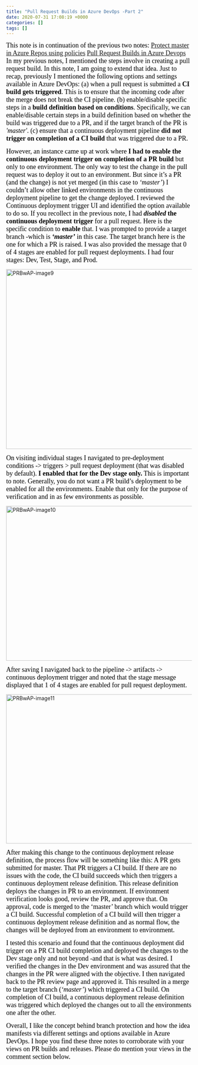 ```yaml
---
title: "Pull Request Builds in Azure DevOps -Part 2"
date: 2020-07-31 17:08:19 +0000
categories: []
tags: []
---
```


<span style="font-size:18px;"><span style="font-family:calibri;"><span style="color:#000000;">This note is in continuation of the previous two notes:
<a href="https://skundunotes.com/2020/07/17/protect-master-in-azure-repos-using-policies/">Protect master in Azure Repos using&nbsp;policies</a></span></span></span>
<span style="font-size:18px;"><span style="font-family:calibri;"><span style="color:#000000;"><a href="https://skundunotes.com/2020/07/17/pr-builds-in-azure-devops/">Pull Request Builds in Azure&nbsp;Devops</a>
<span style="font-size:18px;"><span style="font-family:calibri;"><span style="color:#000000;">In my previous notes, I mentioned the steps involve in creating a pull request build. In this note, I am going to extend that idea. Just to recap, previously I mentioned the following options and settings available in Azure DevOps:</span></span></span>
<span style="font-size:18px;"><span style="font-family:calibri;"><span style="color:#000000;">(a) when a pull request is submitted a <strong>CI build gets triggered</strong>. This is to ensure that the incoming code after the merge does not break the CI pipeline.</span></span></span>
<span style="font-size:18px;"><span style="font-family:calibri;"><span style="color:#000000;">(b) enable/disable specific steps in a <strong>build definition based on conditions</strong>. Specifically, we can enable/disable certain steps in a build definition based on whether the build was triggered due to a PR, and if the target branch of the PR is <em>'master'</em>.</span></span></span>
<span style="font-size:18px;"><span style="font-family:calibri;"><span style="color:#000000;">(c) ensure that a continuous deployment pipeline <strong>did not trigger on completion of a CI build</strong> that was triggered due to a PR.</span></span></span></span></span></span><!--more-->

<span style="font-size:18px;"><span style="font-family:calibri;"><span style="color:#000000;"><span style="font-size:18px;"><span style="font-family:calibri;"><span style="color:#000000;">However, an instance came up at work where <strong>I had to enable the continuous deployment trigger on completion of a PR build</strong> but only to one environment. The only way to test the change in the pull request was to deploy it out to an environment. But since it’s a PR (and the change) is not yet merged (in this case to <em>‘master’</em>) I couldn’t allow other linked environments in the continuous deployment pipeline to get the change deployed. I reviewed the Continuous deployment trigger UI and identified the option available to do so.</span></span></span>
<span style="font-size:18px;"><span style="font-family:calibri;"><span style="color:#000000;">If you recollect in the previous note, I had <em><strong>disabled</strong></em> <strong>the continuous deployment trigger</strong> for a pull request. Here is the specific condition to <strong>enable</strong> that. I was prompted to provide a target branch -which is <em><strong>‘master’</strong></em> in this case. The target branch here is the one for which a PR is raised. I was also provided the message that 0 of 4 stages are enabled for pull request deployments. I had four stages: Dev, Test, Stage, and Prod.</span></span></span></span></span></span>

<img class="alignnone size-full wp-image-598" src="https://skundunotes.com/wp-content/uploads/2019/02/prbwap-image9.png" alt="PRBwAP-image9" width="630" height="487">

<span style="font-size:18px;"><span style="font-family:calibri;"><span style="color:#000000;">On visiting individual stages I navigated to pre-deployment conditions -&gt; triggers &gt; pull request deployment (that was disabled by default). <strong>I enabled that for the Dev stage only.</strong> This is important to note. Generally, you do not want a PR build’s deployment to be enabled for all the environments. Enable that only for the purpose of verification and in as few environments as possible.</span></span></span>

<img class="alignnone size-full wp-image-599" src="https://skundunotes.com/wp-content/uploads/2019/02/prbwap-image10.png" alt="PRBwAP-image10" width="535" height="419">

<span style="font-size:18px;"><span style="font-family:calibri;"><span style="color:#000000;">After saving I navigated back to the pipeline -&gt; artifacts -&gt; continuous deployment trigger and noted that the stage message displayed that 1 of 4 stages are enabled for pull request deployment.</span></span></span>

<img class="alignnone size-full wp-image-600" src="https://skundunotes.com/wp-content/uploads/2019/02/prbwap-image11.png" alt="PRBwAP-image11" width="588" height="404">

<span style="font-size:18px;"><span style="font-family:calibri;"><span style="color:#000000;">After making this change to the continuous deployment release definition, the process flow will be something like this: A PR gets submitted for master. That PR triggers a CI build. If there are no issues with the code, the CI build succeeds which then triggers a continuous deployment release definition. This release definition deploys the changes in PR to an environment. If environment verification looks good, review the PR, and approve that. On approval, code is merged to the ‘master’ branch which would trigger a CI build. Successful completion of a CI build will then trigger a continuous deployment release definition and as normal flow, the changes will be deployed from an environment to environment.</span></span></span>

<span style="font-size:18px;"><span style="font-family:calibri;"><span style="color:#000000;">I tested this scenario and found that the continuous deployment did trigger on a PR CI build completion and deployed the changes to the Dev stage only and not beyond -and that is what was desired. I verified the changes in the Dev environment and was assured that the changes in the PR were aligned with the objective. I then navigated back to the PR review page and approved it. This resulted in a merge to the target branch (<em>‘master’</em>) which triggered a CI build. On completion of CI build, a continuous deployment release definition was triggered which deployed the changes out to all the environments one after the other.</span></span></span>

<span style="font-size:18px;"><span style="font-family:calibri;"><span style="color:#000000;">Overall, I like the concept behind branch protection and how the idea manifests via different settings and options available in Azure DevOps. I hope you find these three notes to corroborate with your views on PR builds and releases. Please do mention your views in the comment section below.</span></span></span>
